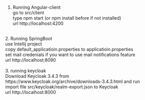 1. Running Angular-client<br />
go to src/client<br />
type npm start (or npm install before if not installed)<br />
url http://localhost:4200<br />
<br />
2. Running SpringBoot<br />
use Intellij project<br />
copy default_applicatioin.properties to applicatioin.properties<br />
set mail credenials if you want to use mail notifications feature<br />
url http://localhost:8090<br />
<br />
3. running keycloak<br />
Download Keycloak 3.4.3 from https://www.keycloak.org/archive/downloads-3.4.3.html and run<br />
import file src/keycloak/realm-export.json to Keycloak<br />
url http://localhost:8000<br />
<br />